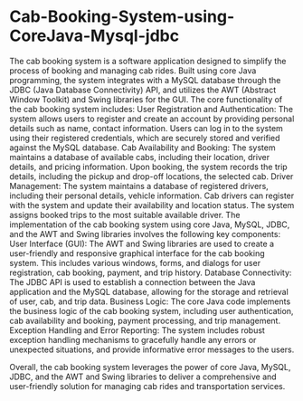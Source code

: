 # Cab-Booking-System-using-CoreJava-Mysql-jdbc
The cab booking system is a software application designed to simplify the process of booking and managing cab rides. Built using core Java programming, the system integrates with a MySQL database through the JDBC (Java Database Connectivity) API, and utilizes the AWT (Abstract Window Toolkit) and Swing libraries for the GUI.
The core functionality of the cab booking system includes:
User Registration and Authentication:
The system allows users to register and create an account by providing personal details such as name, contact information. Users can log in to the system using their registered credentials, which are securely stored and verified against the MySQL database.
Cab Availability and Booking: 
The system maintains a database of available cabs, including their location, driver details, and pricing information. Upon booking, the system records the trip details, including the pickup and drop-off locations, the selected cab.
Driver Management: 
The system maintains a database of registered drivers, including their personal details, vehicle information. Cab drivers can register with the system and update their availability and location status. The system assigns booked trips to the most suitable available driver.
The implementation of the cab booking system using core Java, MySQL, JDBC, and the AWT and Swing libraries involves the following key components: 
User Interface (GUI): 
The AWT and Swing libraries are used to create a user-friendly and responsive graphical interface for the cab booking system. This includes various windows, forms, and dialogs for user registration, cab booking, payment, and trip history.
Database Connectivity:
The JDBC API is used to establish a connection between the Java application and the MySQL database, allowing for the storage and retrieval of user, cab, and trip data. Business Logic:
The core Java code implements the business logic of the cab booking system, including user authentication, cab availability and booking, payment processing, and trip management.
Exception Handling and Error Reporting: 
The system includes robust exception handling mechanisms to gracefully handle any errors or unexpected situations, and provide informative error messages to the users.

Overall, the cab booking system leverages the power of core Java, MySQL, JDBC, and the AWT and Swing libraries to deliver a comprehensive and user-friendly solution for managing cab rides and transportation services.


